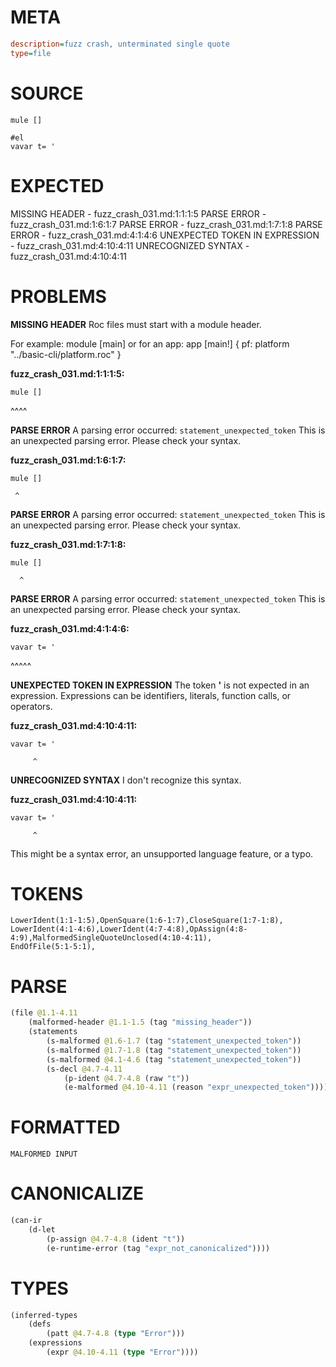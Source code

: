 # META
~~~ini
description=fuzz crash, unterminated single quote
type=file
~~~
# SOURCE
~~~roc
mule []

#el
vavar t= '
~~~
# EXPECTED
MISSING HEADER - fuzz_crash_031.md:1:1:1:5
PARSE ERROR - fuzz_crash_031.md:1:6:1:7
PARSE ERROR - fuzz_crash_031.md:1:7:1:8
PARSE ERROR - fuzz_crash_031.md:4:1:4:6
UNEXPECTED TOKEN IN EXPRESSION - fuzz_crash_031.md:4:10:4:11
UNRECOGNIZED SYNTAX - fuzz_crash_031.md:4:10:4:11
# PROBLEMS
**MISSING HEADER**
Roc files must start with a module header.

For example:
        module [main]
or for an app:
        app [main!] { pf: platform "../basic-cli/platform.roc" }

**fuzz_crash_031.md:1:1:1:5:**
```roc
mule []
```
^^^^


**PARSE ERROR**
A parsing error occurred: `statement_unexpected_token`
This is an unexpected parsing error. Please check your syntax.

**fuzz_crash_031.md:1:6:1:7:**
```roc
mule []
```
     ^


**PARSE ERROR**
A parsing error occurred: `statement_unexpected_token`
This is an unexpected parsing error. Please check your syntax.

**fuzz_crash_031.md:1:7:1:8:**
```roc
mule []
```
      ^


**PARSE ERROR**
A parsing error occurred: `statement_unexpected_token`
This is an unexpected parsing error. Please check your syntax.

**fuzz_crash_031.md:4:1:4:6:**
```roc
vavar t= '
```
^^^^^


**UNEXPECTED TOKEN IN EXPRESSION**
The token **'** is not expected in an expression.
Expressions can be identifiers, literals, function calls, or operators.

**fuzz_crash_031.md:4:10:4:11:**
```roc
vavar t= '
```
         ^


**UNRECOGNIZED SYNTAX**
I don't recognize this syntax.

**fuzz_crash_031.md:4:10:4:11:**
```roc
vavar t= '
```
         ^

This might be a syntax error, an unsupported language feature, or a typo.

# TOKENS
~~~zig
LowerIdent(1:1-1:5),OpenSquare(1:6-1:7),CloseSquare(1:7-1:8),
LowerIdent(4:1-4:6),LowerIdent(4:7-4:8),OpAssign(4:8-4:9),MalformedSingleQuoteUnclosed(4:10-4:11),
EndOfFile(5:1-5:1),
~~~
# PARSE
~~~clojure
(file @1.1-4.11
	(malformed-header @1.1-1.5 (tag "missing_header"))
	(statements
		(s-malformed @1.6-1.7 (tag "statement_unexpected_token"))
		(s-malformed @1.7-1.8 (tag "statement_unexpected_token"))
		(s-malformed @4.1-4.6 (tag "statement_unexpected_token"))
		(s-decl @4.7-4.11
			(p-ident @4.7-4.8 (raw "t"))
			(e-malformed @4.10-4.11 (reason "expr_unexpected_token")))))
~~~
# FORMATTED
~~~roc
MALFORMED INPUT
~~~
# CANONICALIZE
~~~clojure
(can-ir
	(d-let
		(p-assign @4.7-4.8 (ident "t"))
		(e-runtime-error (tag "expr_not_canonicalized"))))
~~~
# TYPES
~~~clojure
(inferred-types
	(defs
		(patt @4.7-4.8 (type "Error")))
	(expressions
		(expr @4.10-4.11 (type "Error"))))
~~~
